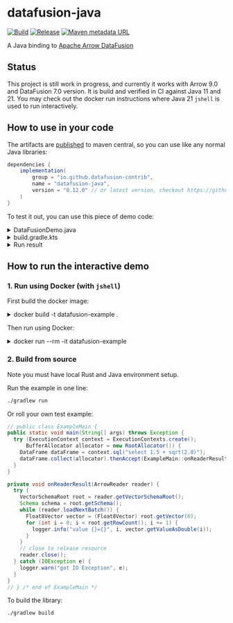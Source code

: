 # datafusion-java

[![Build](https://github.com/datafusion-contrib/datafusion-java/actions/workflows/build.yml/badge.svg)](https://github.com/datafusion-contrib/datafusion-java/actions/workflows/build.yml)
[![Release](https://github.com/datafusion-contrib/datafusion-java/actions/workflows/release.yml/badge.svg)](https://github.com/datafusion-contrib/datafusion-java/actions/workflows/release.yml)
[![Maven metadata URL](https://img.shields.io/maven-metadata/v?metadataUrl=https%3A%2F%2Frepo.maven.apache.org%2Fmaven2%2Fio%2Fgithub%2Fdatafusion-contrib%2Fdatafusion-java%2Fmaven-metadata.xml)](https://repo.maven.apache.org/maven2/io/github/datafusion-contrib/datafusion-java/)

A Java binding to [Apache Arrow DataFusion][1]

## Status

This project is still work in progress, and currently it works with Arrow 9.0 and DataFusion 7.0 version.
It is build and verified in CI against Java 11 and 21. You may check out the docker run instructions
where Java 21 `jshell` is used to run interactively.

## How to use in your code

The artifacts are [published][2] to maven central, so you can use like any normal Java libraries:

```groovy
dependencies {
    implementation(
        group = "io.github.datafusion-contrib",
        name = "datafusion-java",
        version = "0.12.0" // or latest version, checkout https://github.com/datafusion-contrib/datafusion-java/releases
    )
}
```

To test it out, you can use this piece of demo code:

<details>
<summary>DataFusionDemo.java</summary>

```java
package com.me;

import org.apache.arrow.datafusion.DataFrame;
import org.apache.arrow.datafusion.SessionContext;
import org.apache.arrow.datafusion.SessionContexts;

public class DataFusionDemo {

    public static void main(String[] args) throws Exception {
        try (ExecutionContext executionContext = ExecutionContexts.create()) {
            executionContext.sql("select sqrt(65536)").thenCompose(DataFrame::show).join();
        }
    }
}
```

</details>

<details>
<summary>build.gradle.kts</summary>

```kotlin
plugins {
  java
  application
}

repositories {
  mavenCentral()
  google()
}

tasks {
  application {
    mainClass.set("com.me.DataFusionDemo")
  }
}

dependencies {
  implementation(
    group = "io.github.datafusion-contrib",
    name = "datafusion-java",
    version = "0.12.0"
  )
}

```

</details>

<details>
<summary>Run result</summary>

```

$ ./gradlew run
...
> Task :compileKotlin UP-TO-DATE
> Task :compileJava UP-TO-DATE
> Task :processResources NO-SOURCE
> Task :classes UP-TO-DATE

> Task :run
successfully created tokio runtime
+--------------------+
| sqrt(Int64(65536)) |
+--------------------+
| 256                |
+--------------------+
successfully shutdown tokio runtime

BUILD SUCCESSFUL in 2s
3 actionable tasks: 1 executed, 2 up-to-date
16:43:34: Execution finished 'run'.


```

</details>

## How to run the interactive demo

### 1. Run using Docker (with `jshell`)

First build the docker image:

<details>
<summary>docker build -t datafusion-example .</summary>

```text
❯ docker build -t datafusion-example .
[+] Building 615.2s (14/14) FINISHED
 => [internal] load build definition from Dockerfile                                                     0.0s
 => => transferring dockerfile: 598B                                                                     0.0s
 => [internal] load .dockerignore                                                                        0.0s
 => => transferring context: 81B                                                                         0.0s
 => [internal] load metadata for docker.io/library/openjdk:11-jdk-slim-bullseye                          5.6s
 => [internal] load build context                                                                       66.5s
 => => transferring context: 4.01GB                                                                     66.0s
 => [1/9] FROM docker.io/library/openjdk:11-jdk-slim-bullseye@sha256:0aac7dafc37d192d744228a6b26437438  22.3s
 => => resolve docker.io/library/openjdk:11-jdk-slim-bullseye@sha256:0aac7dafc37d192d744228a6b264374389  0.0s
 => => sha256:0aac7dafc37d192d744228a6b26437438908929883fc156b761ab779819e0fbd 549B / 549B               0.0s
 => => sha256:452daa20005a0f380b34b3d71a89e06cd7007086945fe3434d2a30fc1002475c 1.16kB / 1.16kB           0.0s
 => => sha256:7c8c5acc99dd425bd4b9cc46edc6f8b1fc7abd23cd5ea4c83d622d8ae1f2230f 5.60kB / 5.60kB           0.0s
 => => sha256:214ca5fb90323fe769c63a12af092f2572bf1c6b300263e09883909fc865d260 31.38MB / 31.38MB         2.6s
  1 update dockerfile, fix library path
 => => sha256:ebf31789c5c1a5e3676cbd7a34472d61217c52c819552f5b116565c22cb6d2f1 1.58MB / 1.58MB           2.3s
 => => sha256:8741521b2ba4d4d676c7a992cb54627c0eb9fdce1b4f68ad17da4f8b2abf103a 211B / 211B               2.5s
 => => sha256:2b079b63f250d1049457d0657541b735a1915d4c4a5aa6686d172c3821e3ebc9 204.24MB / 204.24MB      16.3s
 => => extracting sha256:214ca5fb90323fe769c63a12af092f2572bf1c6b300263e09883909fc865d260                2.7s
 => => extracting sha256:ebf31789c5c1a5e3676cbd7a34472d61217c52c819552f5b116565c22cb6d2f1                0.3s
 => => extracting sha256:8741521b2ba4d4d676c7a992cb54627c0eb9fdce1b4f68ad17da4f8b2abf103a                0.0s
 => => extracting sha256:2b079b63f250d1049457d0657541b735a1915d4c4a5aa6686d172c3821e3ebc9                5.9s
 => [2/9] RUN apt-get update &&   apt-get -y install curl gcc &&   rm -rf /var/lib/apt/lists/*          23.6s
 => [3/9] RUN curl --proto '=https' --tlsv1.2 -sSf https://sh.rustup.rs | sh -s -- -y                   29.6s
 => [4/9] WORKDIR /usr/opt/datafusion-java                                                               0.0s
 => [5/9] COPY build.gradle settings.gradle gradlew ./                                                   0.0s
 => [6/9] COPY gradle gradle                                                                             0.0s
 => [7/9] RUN ./gradlew --version                                                                        8.5s
 => [8/9] COPY . .                                                                                       8.9s
 => [9/9] RUN ./gradlew cargoReleaseBuild build installDist                                            494.7s
 => exporting to image                                                                                  21.9s
 => => exporting layers                                                                                 21.9s
 => => writing image sha256:36cabc4e6c400adb4fa0b10f9c07c79aa9b50703bc76a5727d3e43f85cc76f36             0.0s
 => => naming to docker.io/library/datafusion-example                                                    0.0s

Use '                                                                  0.0s
```

</details>

Then run using Docker:

<details>
<summary>docker run --rm -it datafusion-example</summary>

```text
Dec 27, 2021 2:52:22 AM java.util.prefs.FileSystemPreferences$1 run
INFO: Created user preferences directory.
|  Welcome to JShell -- Version 11.0.13
|  For an introduction type: /help intro

jshell> import org.apache.arrow.datafusion.*

jshell> var context = ExecutionContexts.create()
context ==> org.apache.arrow.datafusion.DefaultSessionContext@4229bb3f

jshell> var df = context.sql("select 1.1 + cos(2.0)").join()
df ==> org.apache.arrow.datafusion.DefaultDataFrame@1a18644

jshell> import org.apache.arrow.memory.*

jshell> var allocator = new RootAllocator()
SLF4J: Failed to load class "org.slf4j.impl.StaticLoggerBinder".
SLF4J: Defaulting to no-operation (NOP) logger implementation
SLF4J: See http://www.slf4j.org/codes.html#StaticLoggerBinder for further details.
allocator ==> Allocator(ROOT) 0/0/0/9223372036854775807 (res/actual/peak/limit)


jshell> var r = df.collect(allocator).join()
02:52:46.882 [main] INFO  org.apache.arrow.datafusion.DefaultDataFrame - successfully completed with arr length=538
r ==> org.apache.arrow.vector.ipc.ArrowFileReader@5167f57d

jshell> var root = r.getVectorSchemaRoot()
root ==> org.apache.arrow.vector.VectorSchemaRoot@4264b240

jshell> r.loadNextBatch()
$8 ==> true

jshell> var v = root.getVector(0)
v ==> [0.6838531634528577]
```

</details>

### 2. Build from source

Note you must have local Rust and Java environment setup.

Run the example in one line:

```bash
./gradlew run
```

Or roll your own test example:

```java
// public class ExampleMain {
public static void main(String[] args) throws Exception {
  try (ExecutionContext context = ExecutionContexts.create();
      BufferAllocator allocator = new RootAllocator()) {
    DataFrame dataFrame = context.sql("select 1.5 + sqrt(2.0)");
    dataFrame.collect(allocator).thenAccept(ExampleMain::onReaderResult);
  }
}

private void onReaderResult(ArrowReader reader) {
  try {
    VectorSchemaRoot root = reader.getVectorSchemaRoot();
    Schema schema = root.getSchema();
    while (reader.loadNextBatch()) {
      Float8Vector vector = (Float8Vector) root.getVector(0);
      for (int i = 0; i < root.getRowCount(); i += 1) {
        logger.info("value {}={}", i, vector.getValueAsDouble(i));
      }
    }
    // close to release resource
    reader.close();
  } catch (IOException e) {
    logger.warn("got IO Exception", e);
  }
}
// } /* end of ExampleMain */
```

To build the library:

```bash
./gradlew build
```

[1]: https://github.com/apache/arrow-datafusion
[2]: https://repo.maven.apache.org/maven2/io/github/datafusion-contrib/datafusion-java/
